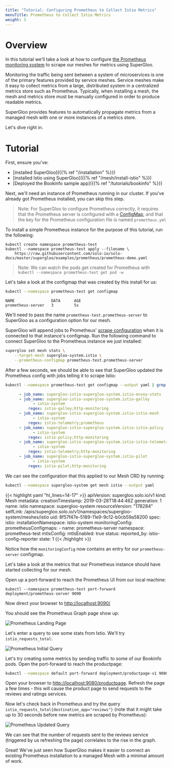 ```yaml
---
title: "Tutorial: Configuring Prometheus to Collect Istio Metrics"
menuTitle: Prometheus to Collect Istio Metrics
weight: 3
---
```


# Overview

In this tutorial we'll take a look at how to configure [the Prometheus monitoring system](https://prometheus.io/) to scrape our meshes for metrics using SuperGloo.

Monitoring the traffic being sent between a system of microservices is one of the primary features provided by service meshes. Service meshes make it easy to collect
metrics from a large, distributed system in a centralized metrics store such as Prometheus. Typically, when installing a mesh, the mesh and metrics store must be manually configured in order to produce readable metrics.

SuperGloo provides features to automatically propagate metrics from a managed mesh with one or more instances of a metrics store.

Let's dive right in.

# Tutorial

First, ensure you've:

- [installed SuperGloo]({{% ref "/installation" %}})
- [installed Istio using SuperGloo]({{% ref "/mesh/install-istio" %}})
- [Deployed the Bookinfo sample app]({{% ref "/tutorials/bookinfo" %}})

Next, we'll need an instance of Prometheus running in our cluster. If you've already got Prometheus installed, you can skip this step.

> Note: For SuperGloo to configure Prometheus correctly, it requires that the Prometheus server is configured with a
> [ConfigMap](https://kubernetes.io/docs/tasks/configure-pod-container/configure-pod-configmap/), and that the
> key for the Prometheus configuration file is named `prometheus.yml`

To install a simple Prometheus instance for the purpose of this tutorial, run the following:

```shell
kubectl create namespace prometheus-test
kubectl --namespace prometheus-test apply --filename \
    https://raw.githubusercontent.com/solo-io/solo-docs/master/supergloo/examples/prometheus/prometheus-demo.yaml
```

> Note: We can watch the pods get created for Prometheus with `kubectl --namespace prometheus-test get pod -w`

Let's take a look at the configmap that was created by this install for us:

```bash
kubectl --namespace prometheus-test get configmap
```

```noop
NAME                DATA      AGE
prometheus-server   3         5s
```

We'll need to pass the name `prometheus-test.prometheus-server` to SuperGloo as a configuration option for our mesh.

SuperGloo will append jobs to Prometheus' [scrape configuration](https://prometheus.io/docs/prometheus/latest/configuration/configuration/#scrape_config)
when it is connected to that instance's configmap. Run the following command to connect SuperGloo to the Prometheus instance we just installed:

```bash
supergloo set mesh stats \
    --target-mesh supergloo-system.istio \
    --prometheus-configmap prometheus-test.prometheus-server
```

After a few seconds, we should be able to see that SuperGloo updated the Prometheus config with jobs telling it
to scrape Istio:

```bash
kubectl --namespace prometheus-test get configmap --output yaml | grep istio
```

```yaml
      - job_name: supergloo-istio-supergloo-system.istio-envoy-stats
      - job_name: supergloo-istio-supergloo-system.istio-galley
            - istio-system
          regex: istio-galley;http-monitoring
      - job_name: supergloo-istio-supergloo-system.istio-istio-mesh
            - istio-system
          regex: istio-telemetry;prometheus
      - job_name: supergloo-istio-supergloo-system.istio-istio-policy
            - istio-system
          regex: istio-policy;http-monitoring
      - job_name: supergloo-istio-supergloo-system.istio-istio-telemetry
            - istio-system
          regex: istio-telemetry;http-monitoring
      - job_name: supergloo-istio-supergloo-system.istio-pilot
            - istio-system
          regex: istio-pilot;http-monitoring
```

We can see the configuration that this applied to our Mesh CRD by running:

```bash
kubectl --namespace supergloo-system get mesh istio --output yaml
```

{{< highlight yaml "hl_lines=14-17" >}}
apiVersion: supergloo.solo.io/v1
kind: Mesh
metadata:
  creationTimestamp: 2019-03-28T18:44:46Z
  generation: 1
  name: istio
  namespace: supergloo-system
  resourceVersion: "178284"
  selfLink: /apis/supergloo.solo.io/v1/namespaces/supergloo-system/meshes/istio
  uid: 8f57f47e-5189-11e9-9c12-b0cb59a58200
spec:
  istio:
    installationNamespace: istio-system
  monitoringConfig:
    prometheusConfigmaps:
    - name: prometheus-server
      namespace: prometheus-test
  mtlsConfig:
    mtlsEnabled: true
status:
  reported_by: istio-config-reporter
  state: 1
{{< /highlight >}}

Notice how the `monitoringConfig` now contains an entry for our `prometheus-server` configmap.

Let's take a look at the metrics that our Prometheus instance should have started collecting for our mesh.

Open up a port-forward to reach the Prometheus UI from our local machine:

```shell
kubectl --namespace prometheus-test port-forward deployment/prometheus-server 9090
```

Now direct your browser to <http://localhost:9090/>

You should see the Prometheus Graph page show up:

![Prometheus Landing Page](/img/prometheus-landing-page.png "Prometheus Landing Page")

Let's enter a query to see some stats from Istio. We'll try `istio_requests_total`:

![Prometheus Initial Query](/img/prometheus-initial-query.png "Prometheus Initial Query")

Let's try creating some metrics by sending traffic to some of our Bookinfo pods. Open the port-forward to
reach the productpage:

```bash
kubectl --namespace default port-forward deployment/productpage-v1 9080
```

Open your browser to <http://localhost:9080/productpage>. Refresh the page a few times -
this will cause the product page to send requests to the reviews and ratings services.

Now let's check back in Prometheus and try the query `istio_requests_total{destination_app="reviews"}`
(note that it might take up to 30 seconds before new metrics are scraped by Prometheus):

![Prometheus Updated Query](/img/prometheus-updated-query.png "Prometheus Updated Query")

We can see that the number of requests sent to the reviews service (triggered by us refreshing the page)
correlates to the rise in the graph.

Great! We've just seen how SuperGloo makes it easier to connect an existing Prometheus installation
to a managed Mesh with a minimal amount of work.
